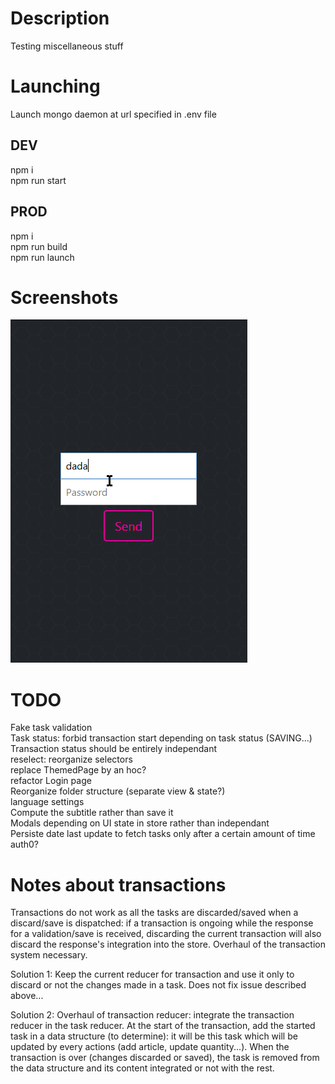 # Description
Testing miscellaneous stuff

# Launching
Launch mongo daemon at url specified in .env file

## DEV
npm i<br/>
npm run start

## PROD
npm i<br/>
npm run build<br/>
npm run launch

# Screenshots
![alt text](/docs/test.gif)

# TODO
Fake task validation<br/>
Task status: forbid transaction start depending on task status (SAVING...)<br/>
Transaction status should be entirely independant<br/>
reselect: reorganize selectors<br/>
replace ThemedPage by an hoc?<br/>
refactor Login page<br/>
Reorganize folder structure (separate view & state?)<br/>
language settings<br/>
Compute the subtitle rather than save it<br/>
Modals depending on UI state in store rather than independant<br/>
Persiste date last update to fetch tasks only after a certain amount of time<br/>
auth0?

# Notes about transactions
Transactions do not work as all the tasks are discarded/saved when a discard/save is dispatched:
if a transaction is ongoing while the response for a validation/save is received, discarding
the current transaction will also discard the response's integration into the store.
Overhaul of the transaction system necessary.

Solution 1:
Keep the current reducer for transaction and use it only to discard or not the changes made in a task. Does not fix issue described above...

Solution 2:
Overhaul of transaction reducer: integrate the transaction reducer in the task reducer.
At the start of the transaction, add the started task in a data structure (to determine):
it will be this task which will be updated by every actions (add article, update quantity...).
When the transaction is over (changes discarded or saved), the task is removed from the data structure and its content integrated or not with the rest. 